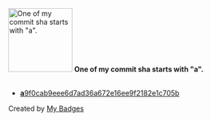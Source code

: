 <img src="https://my-badges.github.io/my-badges/a-commit.png" alt="One of my commit sha starts with &quot;a&quot;." title="One of my commit sha starts with &quot;a&quot;." width="128">
<strong>One of my commit sha starts with &quot;a&quot;.</strong>
<br><br>

- <a href="https://github.com/Hyle-org/devhub-hyle/commit/a9f0cab9eee6d7ad36a672e16ee9f2182e1c705b"><strong>a</strong>9f0cab9eee6d7ad36a672e16ee9f2182e1c705b</a>


Created by <a href="https://github.com/my-badges/my-badges">My Badges</a>
